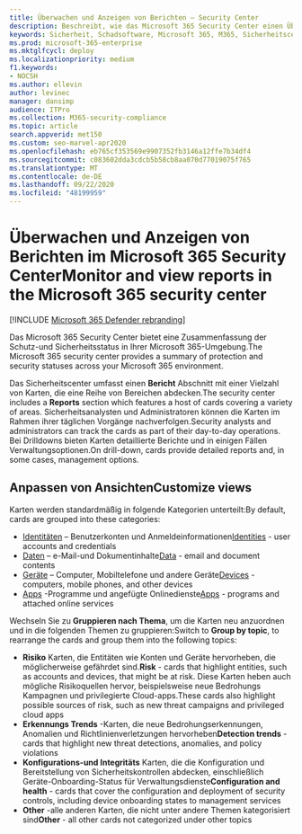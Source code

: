```yaml
---
title: Überwachen und Anzeigen von Berichten – Security Center
description: Beschreibt, wie das Microsoft 365 Security Center einen Überblick über den Schutz und den Sicherheitsstatus bietet.
keywords: Sicherheit, Schadsoftware, Microsoft 365, M365, Sicherheitscenter, Überwachung, Bericht, Status
ms.prod: microsoft-365-enterprise
ms.mktglfcycl: deploy
ms.localizationpriority: medium
f1.keywords:
- NOCSH
ms.author: ellevin
author: levinec
manager: dansimp
audience: ITPro
ms.collection: M365-security-compliance
ms.topic: article
search.appverid: met150
ms.custom: seo-marvel-apr2020
ms.openlocfilehash: eb765cf353569e9907352fb3146a12ffe7b34df4
ms.sourcegitcommit: c083602dda3cdcb5b58cb8aa070d77019075f765
ms.translationtype: MT
ms.contentlocale: de-DE
ms.lasthandoff: 09/22/2020
ms.locfileid: "48199959"
---
```

# <a name="monitor-and-view-reports-in-the-microsoft-365-security-center"></a><span data-ttu-id="8c078-104">Überwachen und Anzeigen von Berichten im Microsoft 365 Security Center</span><span class="sxs-lookup"><span data-stu-id="8c078-104">Monitor and view reports in the Microsoft 365 security center</span></span>

[!INCLUDE [Microsoft 365 Defender rebranding](../includes/microsoft-defender.md)]


<span data-ttu-id="8c078-105">Das Microsoft 365 Security Center bietet eine Zusammenfassung der Schutz-und Sicherheitsstatus in Ihrer Microsoft 365-Umgebung.</span><span class="sxs-lookup"><span data-stu-id="8c078-105">The Microsoft 365 security center provides a summary of protection and security statuses across your Microsoft 365 environment.</span></span>

<span data-ttu-id="8c078-106">Das Sicherheitscenter umfasst einen **Bericht** Abschnitt mit einer Vielzahl von Karten, die eine Reihe von Bereichen abdecken.</span><span class="sxs-lookup"><span data-stu-id="8c078-106">The security center includes a **Reports** section which features a host of cards covering a variety of areas.</span></span> <span data-ttu-id="8c078-107">Sicherheitsanalysten und Administratoren können die Karten im Rahmen ihrer täglichen Vorgänge nachverfolgen.</span><span class="sxs-lookup"><span data-stu-id="8c078-107">Security analysts and administrators can track the cards as part of their day-to-day operations.</span></span> <span data-ttu-id="8c078-108">Bei Drilldowns bieten Karten detaillierte Berichte und in einigen Fällen Verwaltungsoptionen.</span><span class="sxs-lookup"><span data-stu-id="8c078-108">On drill-down, cards provide detailed reports and, in some cases, management options.</span></span>

## <a name="customize-views"></a><span data-ttu-id="8c078-109">Anpassen von Ansichten</span><span class="sxs-lookup"><span data-stu-id="8c078-109">Customize views</span></span>

<span data-ttu-id="8c078-110">Karten werden standardmäßig in folgende Kategorien unterteilt:</span><span class="sxs-lookup"><span data-stu-id="8c078-110">By default, cards are grouped into these categories:</span></span>
  
* <span data-ttu-id="8c078-111">[Identitäten](monitor-and-report-identities.md) – Benutzerkonten und Anmeldeinformationen</span><span class="sxs-lookup"><span data-stu-id="8c078-111">[Identities](monitor-and-report-identities.md) - user accounts and credentials</span></span>
* <span data-ttu-id="8c078-112">[Daten](monitor-data.md) – e-Mail-und Dokumentinhalte</span><span class="sxs-lookup"><span data-stu-id="8c078-112">[Data](monitor-data.md) - email and document contents</span></span>
* <span data-ttu-id="8c078-113">[Geräte](monitor-devices.md) – Computer, Mobiltelefone und andere Geräte</span><span class="sxs-lookup"><span data-stu-id="8c078-113">[Devices](monitor-devices.md) - computers, mobile phones, and other devices</span></span>
* <span data-ttu-id="8c078-114">[Apps](monitor-apps.md) -Programme und angefügte Onlinedienste</span><span class="sxs-lookup"><span data-stu-id="8c078-114">[Apps](monitor-apps.md) - programs and attached online services</span></span>

<span data-ttu-id="8c078-115">Wechseln Sie zu **Gruppieren nach Thema**, um die Karten neu anzuordnen und in die folgenden Themen zu gruppieren:</span><span class="sxs-lookup"><span data-stu-id="8c078-115">Switch to **Group by topic**, to rearrange the cards and group them into the following topics:</span></span>

* <span data-ttu-id="8c078-116">**Risiko** Karten, die Entitäten wie Konten und Geräte hervorheben, die möglicherweise gefährdet sind.</span><span class="sxs-lookup"><span data-stu-id="8c078-116">**Risk** - cards that highlight entities, such as accounts and devices, that might be at risk.</span></span> <span data-ttu-id="8c078-117">Diese Karten heben auch mögliche Risikoquellen hervor, beispielsweise neue Bedrohungs Kampagnen und privilegierte Cloud-apps.</span><span class="sxs-lookup"><span data-stu-id="8c078-117">These cards also highlight possible sources of risk, such as new threat campaigns and privileged cloud apps</span></span>  
* <span data-ttu-id="8c078-118">**Erkennungs Trends** -Karten, die neue Bedrohungserkennungen, Anomalien und Richtlinienverletzungen hervorheben</span><span class="sxs-lookup"><span data-stu-id="8c078-118">**Detection trends** - cards that highlight new threat detections, anomalies, and policy violations</span></span>
* <span data-ttu-id="8c078-119">**Konfigurations-und Integritäts** Karten, die die Konfiguration und Bereitstellung von Sicherheitskontrollen abdecken, einschließlich Geräte-Onboarding-Status für Verwaltungsdienste</span><span class="sxs-lookup"><span data-stu-id="8c078-119">**Configuration and health** - cards that cover the configuration and deployment of security controls, including device onboarding states to management services</span></span>
* <span data-ttu-id="8c078-120">**Other** -alle anderen Karten, die nicht unter andere Themen kategorisiert sind</span><span class="sxs-lookup"><span data-stu-id="8c078-120">**Other** - all other cards not categorized under other topics</span></span>
